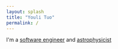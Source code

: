```yaml
---
layout: splash
title: "Youli Tuo"
permalink: /
---
```


I'm a [software engineer](/technical/) and [astrophysicist](/astrophysics/)
